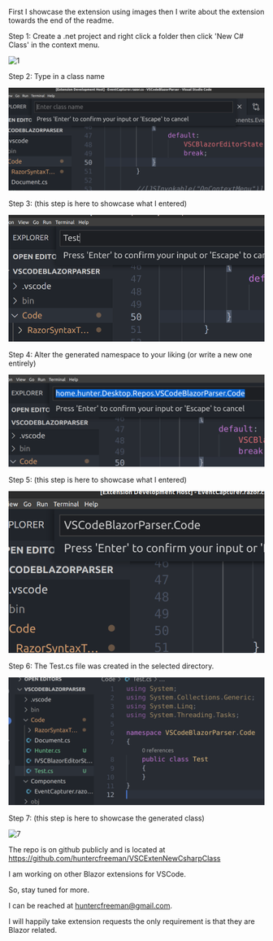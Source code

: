 First I showcase the extension using images then I write about the extension towards the end of the readme.

Step 1: Create a .net project and right click a folder then click 'New C# Class' in the context menu.

![1](https://github.com/huntercfreeman/VSCExtenNewCsharpClass/blob/main/images/1.png?raw=true)



Step 2: Type in a class name

 ![2](https://github.com/huntercfreeman/VSCExtenNewCsharpClass/blob/main/images/2.png?raw=true)

Step 3: (this step is here to showcase what I entered)

![3](https://github.com/huntercfreeman/VSCExtenNewCsharpClass/blob/main/images/3.png?raw=true)



Step 4: Alter the generated namespace to your liking (or write a new one entirely)

![4](https://github.com/huntercfreeman/VSCExtenNewCsharpClass/blob/main/images/4.png?raw=true)



Step 5: (this step is here to showcase what I entered)



![5](https://github.com/huntercfreeman/VSCExtenNewCsharpClass/blob/main/images/5.png?raw=true)



Step 6: The Test.cs file was created in the selected directory.

![6](https://github.com/huntercfreeman/VSCExtenNewCsharpClass/blob/main/images/6.png?raw=true)



Step 7: (this step is here to showcase the generated class)

![7](https://github.com/huntercfreeman/VSCExtenNewCsharpClass/blob/main/images/7.png?raw=true)


The repo is on github publicly and is located at https://github.com/huntercfreeman/VSCExtenNewCsharpClass



I am working on other Blazor extensions for VSCode.

So, stay tuned for more.


I can be reached at huntercfreeman@gmail.com.

I will happily take extension requests the only requirement is that they are Blazor related.